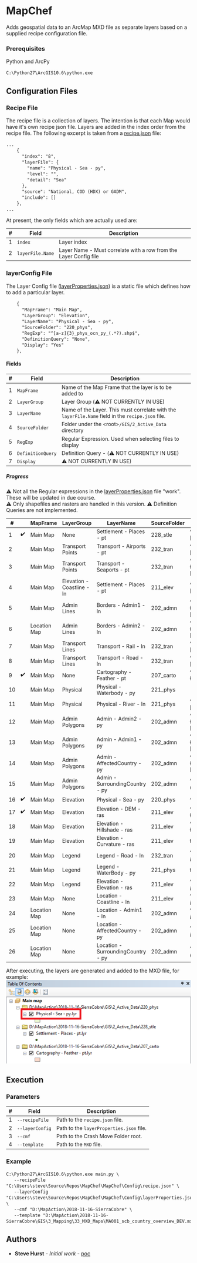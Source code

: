 
# MapChef

Adds geospatial data to an ArcMap MXD file as separate layers based on a supplied recipe configuration file.

### Prerequisites

Python and ArcPy

```
C:\Python27\ArcGIS10.6\python.exe
```

## Configuration Files


### Recipe File

The recipe file is a collection of layers.  The intention is that each Map would have it's own recipe json file.
Layers are added in the index order from the recipe file.
The following excerpt is taken from a [recipe.json](Config/recipe.json) file:
```
...
    {
      "index": "8",
      "layerFile": {
        "name": "Physical - Sea - py",
        "level": "",
        "detail": "Sea"
      },
      "source": "National, COD (HDX) or GADM",
      "include": []
    },
...
```

At present, the only fields which are actually used are:

#|Field | Description|
-|------------ | --------------------------------------------------------------|
1|```index``` | Layer index|
2|```layerFile.Name``` | Layer Name  - Must correlate with a row from the Layer Config file|


### layerConfig File

The Layer Config file ([layerProperties.json](Config/layerProperties.json)) is a static file which defines how to add a particular layer.

```
    {
      "MapFrame": "Main Map",
      "LayerGroup": "Elevation",
      "LayerName": "Physical - Sea - py",
      "SourceFolder": "220_phys",
      "RegExp": "^[a-z]{3}_phys_ocn_py_(.*?).shp$",
      "DefinitionQuery": "None",
      "Display": "Yes"
    },
```

#### Fields   
#|Field | Description|
-|------------ | -------------|
1|```MapFrame``` | Name of the Map Frame that the layer is to be added to|
2|```LayerGroup``` | Layer Group (:warning: NOT CURRENTLY IN USE)|
3|```LayerName``` | Name of the Layer.  This must correlate with the ```layerFile.Name``` field in the ```recipe.json``` file.  |
4|```SourceFolder``` | Folder under the &lt;root&gt;```/GIS/2_Active_Data``` directory|
5|```RegExp``` | Regular Expression.  Used when selecting files to display|
6|```DefinitionQuery``` | Definition Query - (:warning: NOT CURRENTLY IN USE)|
7|```Display``` | :warning: NOT CURRENTLY IN USE)|


##### Progress
:warning: Not all the Regular expressions in the [layerProperties.json](Config/layerProperties.json) file "work".  These will be updated in due course.<br>
:warning: Only shapefiles and rasters are handled in this version.
:warning: Definition Queries are not implemented.


#||MapFrame|LayerGroup|LayerName|SourceFolder|RegExp|DefinitionQuery|Display||
-|-|--------|----------|---------|------------|------|---------------|-------|-|
1|:heavy_check_mark:|Main Map|None|Settlement - Places - pt|228_stle|^[a-z]{3}_stle_stl_pt_(.*?)_(.*?)_([phm][phm]).shp$|"""SettleType"" IN ('national_capital','city')"|Yes||
2||Main Map|Transport Points|Transport - Airports - pt|232_tran|^[a-z]{3}_tran_air_pt_(.*?)_(.*?)_([phm][phm]).shp$|None|Yes||
3||Main Map|Transport Points|Transport - Seaports - pt|232_tran|^[a-z]{3}_trans_por_pt_(.*?)_(.*?)_([phm][phm]).shp$|None|Yes||
4||Main Map|Elevation - Coastline - ln|Settlement - Places - pt|211_elev|^[a-z]{3}_elev_cst_ln_(.*?)_(.*?)_([phm][phm]).shp$|None|Yes||
5||Main Map|Admin Lines|Borders - Admin1 - ln|202_admn|^[a-z]{3}_admn_ad1_ln_(.*?)_(.*?)_([phm][phm]).shp$|None|Yes||
6||Location Map|Admin Lines|Borders - Admin2 - ln|202_admn|^[a-z]{3}_admn_ad2_ln_(.*?)_(.*?)_([phm][phm]).shp$|None|Yes||
7||Main Map|Transport Lines|Transport - Rail - ln|232_tran|^[a-z]{3}_tran_rrd_ln_(.*?)_(.*?)_([phm][phm]).shp$|None|Yes||
8||Main Map|Transport Lines|Transport - Road - ln|232_tran|^[a-z]{3}_tran_rds_ln_(.*?)_(.*?)_([phm][phm]).shp$|None|Yes||
9|:heavy_check_mark:|Main Map|None|Cartography - Feather - pt|207_carto|^[a-z]{3}_carto_fea_py_(.*?)_(.*?)_pp_(.*?).shp$|None|Yes||
10||Main Map|Physical|Physical - Waterbody - py|221_phys||None|Yes||
11||Main Map|Physical|Physical - River - ln|221_phys|^[a-z]{3}_phys_riv_ln_(.*?)_(.*?)_([phm][phm]).shp$|None|Yes||
12||Main Map|Admin Polygons|Admin - Admin2 - py|202_admn|^[a-z]{3}_admn_ad2_py_(.*?)_(.*?)_([phm][phm]).shp$|None|Yes||
13||Main Map|Admin Polygons|Admin - Admin1 - py|202_admn|^[a-z]{3}_admn_ad1_py_(.*?)_(.*?)_([phm][phm]).shp$|None|Yes||
14||Main Map|Admin Polygons|Admin - AffectedCountry - py|202_admn|^[a-z]{3}_admn_ad0_py_(.*?)_(.*?)_([phm][phm]).shp$|None|Yes||
15||Main Map|Admin Polygons|Admin - SurroundingCountry - py|202_admn|^(?!(XXX))_admn_ad0_py_(.*?)_(.*?)_([phm][phm])(_(.+))|None|Yes||
16|:heavy_check_mark:|Main Map|Elevation|Physical - Sea - py|220_phys|^[a-z]{3}_phys_ocn_py_(.*?).shp$|None|Yes||
17|:heavy_check_mark:|Main Map|Elevation|Elevation - DEM - ras|211_elev|^Rasters.gdb\/[a-z]{3}_elev_dem_ras_(.*?)$|None|Yes||
18||Main Map|Elevation|Elevation - Hillshade - ras|211_elev|^Rasters.gdb\/[a-z]{3}_elev_hsh_ras_(.*?)$|None|Yes||
19||Main Map|Elevation|Elevation - Curvature - ras|211_elev|tbd|None|Yes||
20||Main Map|Legend|Legend - Road - ln|232_tran|^XXX_tran_rds_ln_(.*?)_(.*?)_([phm][phm])(_(.+))|None|No||
21||Main Map|Legend|Legend - WaterBody - py|221_phys|tbd|None|No||
22||Main Map|Legend|Elevation - Elevation - ras|211_elev|^XXX_elev_dem_ras_(.*?)_(.*?)_([phm][phm])(_(.+))|None|Yes||
23||Main Map|None|Location - Coastline - ln|211_elev|^XXX_elev_cst_ln_(.*?)_(.*?)_([phm][phm])(_(.+))|None|Yes||
24||Location Map|None|Location - Admin1 - ln|202_admn|^XXX_admn_ad1_ln_(.*?)_(.*?)_([phm][phm])(_(.+))|None|Yes||
25||Location Map|None|Location - AffectedCountry - py|202_admn|^XXX_admn_ad0_py_(.*?)_(.*?)_([phm][phm])(_(.+))|None|Yes||
26||Location Map|None|Location - SurroundingCountry - py|202_admn|^(?!(XXX))_admn_ad0_py_(.*?)_(.*?)_([phm][phm])(_(.+))|None|Yes||

After executing, the layers are generated and added to the MXD file, for example:
![alt text](Images/TableOfContents.png)

## Execution

### Parameters

#|Field | Description|
-|------------ | -------------|
1|```--recipeFile``` | Path to the ```recipe.json``` file.|
2|```--layerConfig``` | Path to the ```layerProperties.json``` file.|
3|```--cmf``` | Path to the Crash Move Folder root. |
4|```--template``` | Path to the ```MXD``` file.|

### Example


```
C:\Python27\ArcGIS10.6\python.exe main.py \
   --recipeFile "C:\Users\steve\Source\Repos\MapChef\MapChef\Config\recipe.json" \
   --layerConfig "C:\Users\steve\Source\Repos\MapChef\MapChef\Config\layerProperties.json" \
   --cmf "D:\MapAction\2018-11-16-SierraCobre" \
   --template "D:\MapAction\2018-11-16-SierraCobre\GIS\3_Mapping\33_MXD_Maps\MA001_scb_country_overview_DEV.mxd" 
```

## Authors

* **Steve Hurst** - *Initial work* - [poc](https://github.com/mapaction/mapactionpy_arcmap/poc)

